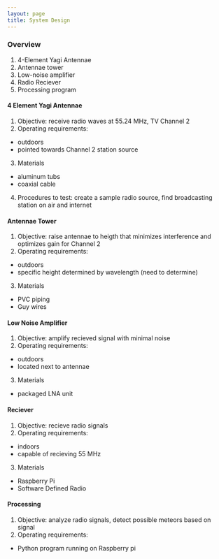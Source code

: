 ```yaml
---
layout: page
title: System Design
---
```


### Overview

1. 4-Element Yagi Antennae
2. Antennae tower
3. Low-noise amplifier
4. Radio Reciever
5. Processing program

#### 4 Element Yagi Antennae
1. Objective: receive radio waves at 55.24 MHz, TV Channel 2
2. Operating requirements: 
* outdoors
* pointed towards Channel 2 station source
3. Materials
* aluminum tubs
* coaxial cable
4. Procedures to test: create a sample radio source, find broadcasting station on air and internet

#### Antennae Tower
1. Objective: raise antennae to heigth that minimizes interference and optimizes gain for Channel 2
2. Operating requirements: 
* outdoors
* specific height determined by wavelength (need to determine)
3. Materials
* PVC piping
* Guy wires

#### Low Noise Amplifier
1. Objective: amplify recieved signal with minimal noise
2. Operating requirements: 
* outdoors
* located next to antennae
3. Materials
* packaged LNA unit

#### Reciever
1. Objective: recieve radio signals
2. Operating requirements: 
* indoors
* capable of recieving 55 MHz
3. Materials
* Raspberry Pi
* Software Defined Radio 

#### Processing
1. Objective: analyze radio signals, detect possible meteors based on signal
2. Operating requirements: 
* Python program running on Raspberry pi
